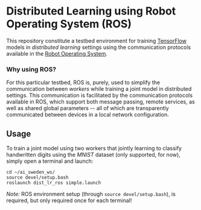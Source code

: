 # Distributed Learning using Robot Operating System (ROS)

This repository constitute a testbed environment for training [TensorFlow](https://www.tensorflow.org/) models in *distributed learning* settings using the communication protocols available in the [Robot Operating System](https://www.ros.org/).


### Why using ROS? 

For this particular testbed, ROS is, purely, used to simplify the communication between _workers_ while training a joint model in distributed settings. This communication is facilitated by the communication protocols available in ROS, which support both message passing, remote services, as well as shared global parameters -- all of which are transparently communicated between devices in a local network configuration.


## Usage

To train a joint model using two workers that jointly learning to classify handwritten digits using the _MNIST_ dataset (only supported, for now), simply open a terminal and launch:

```
cd ~/ai_sweden_ws/
source devel/setup.bash
roslaunch dist_lr_ros simple.launch
```

_Note:_ ROS environment setup (through `source devel/setup.bash`), is required, but only required once for each terminal!





